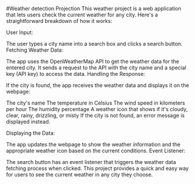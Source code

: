 #Weather detection Projection
This weather project is a web application that lets users check the current weather for any city. Here's a straightforward breakdown of how it works:

User Input:

The user types a city name into a search box and clicks a search button.
Fetching Weather Data:

The app uses the OpenWeatherMap API to get the weather data for the entered city. It sends a request to the API with the city name and a special key (API key) to access the data.
Handling the Response:

If the city is found, the app receives the weather data and displays it on the webpage:

The city's name
The temperature in Celsius
The wind speed in kilometers per hour
The humidity percentage
A weather icon that shows if it's cloudy, clear, rainy, drizzling, or misty
If the city is not found, an error message is displayed instead.

Displaying the Data:

The app updates the webpage to show the weather information and the appropriate weather icon based on the current conditions.
Event Listener:

The search button has an event listener that triggers the weather data fetching process when clicked.
This project provides a quick and easy way for users to see the current weather in any city they choose.
